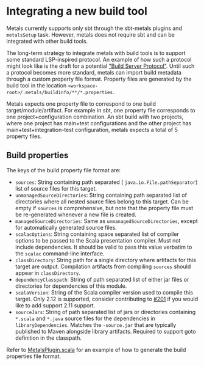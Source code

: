 # Integrating a new build tool

Metals currently supports only sbt through the sbt-metals plugins and
`metalsSetup` task. However, metals does not require sbt and can be integrated
with other build tools.

The long-term strategy to integrate metals with build tools is to support some
standard LSP-inspired protocol. An example of how such a protocol might look
like is the draft for a potential
["Build Server Protocol"](https://github.com/scalacenter/bsp/blob/master/docs/bsp.md).
Until such a protocol becomes more standard, metals can import build metadata
through a custom property file format. Property files are generated by the build
tool in the location `<workspace-root>/.metals/buildinfo/**/*.properties`.

Metals expects one property file to correspond to one build
target/module/artifact. For example in sbt, one property file corresponds to one
project+configuration combination. An sbt build with two projects, where one
project has main+test configurations and the other project has
main+test+integration-test configuration, metals expects a total of 5 property
files.

## Build properties

The keys of the build property file format are:

* `sources`: String containing path separated ( `java.io.File.pathSeparator`)
  list of source files for this target.
* `unmanagedSourceDirectories`: String containing path separated list of
  directories where all nested source files belong to this target. Can be empty
  if `sources` is comprehensive, but note that the property file must be
  re-generated whenever a new file is created.
* `managedSourceDirectories`: Same as `unmanagedSourceDirectories`, except for
  automatically generated source files.
* `scalacOptions`: String containing space separated list of compiler options to
  be passed to the Scala presentation compiler. Must not include dependencies.
  It should be valid to pass this value verbatim to the `scalac` command-line
  interface.
* `classDirectory`: String path for a single directory where artifacts for this
  target are output. Compilation artifacts from compiling `sources` should
  appear in `classDirectory`.
* `dependencyClasspath`: String of path separated list of either jar files or
  directories for dependencies of this module.
* `scalaVersion`: String of the Scala compiler version used to compile this
  target. Only 2.12 is supported, consider contributing to
  [#201](https://github.com/scalameta/metals/issues/201) if you would like to
  add support 2.11 support.
* `sourceJars`: String of path separated list of jars or directories containing
  `*.scala` and `*.java` source files for the dependencies in
  `libraryDependencies`. Matches the `-source.jar` that are typically published
  to Maven alongside library artifacts. Required to support goto definition in
  the classpath.

Refer to
[MetalsPlugin.scala](https://github.com/scalameta/metals/blob/master/sbt-metals/src/main/scala/scala/meta/sbt/MetalsPlugin.scala)
for an example of how to generate the build properties file format.
